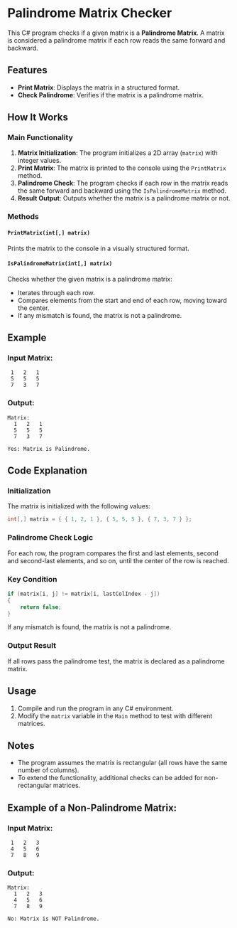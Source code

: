 # Palindrome Matrix Checker

This C# program checks if a given matrix is a **Palindrome Matrix**. A matrix is considered a palindrome matrix if each row reads the same forward and backward.

## Features

- **Print Matrix**: Displays the matrix in a structured format.
- **Check Palindrome**: Verifies if the matrix is a palindrome matrix.

## How It Works

### Main Functionality

1. **Matrix Initialization**: The program initializes a 2D array (`matrix`) with integer values.
2. **Print Matrix**: The matrix is printed to the console using the `PrintMatrix` method.
3. **Palindrome Check**: The program checks if each row in the matrix reads the same forward and backward using the `IsPalindromeMatrix` method.
4. **Result Output**: Outputs whether the matrix is a palindrome matrix or not.

### Methods

#### `PrintMatrix(int[,] matrix)`
Prints the matrix to the console in a visually structured format.

#### `IsPalindromeMatrix(int[,] matrix)`
Checks whether the given matrix is a palindrome matrix:
- Iterates through each row.
- Compares elements from the start and end of each row, moving toward the center.
- If any mismatch is found, the matrix is not a palindrome.

## Example

### Input Matrix:
```plaintext
 1   2   1
 5   5   5
 7   3   7
```

### Output:
```plaintext
Matrix:
  1   2   1
  5   5   5
  7   3   7

Yes: Matrix is Palindrome.
```

## Code Explanation

### Initialization
The matrix is initialized with the following values:
```csharp
int[,] matrix = { { 1, 2, 1 }, { 5, 5, 5 }, { 7, 3, 7 } };
```

### Palindrome Check Logic
For each row, the program compares the first and last elements, second and second-last elements, and so on, until the center of the row is reached.

### Key Condition
```csharp
if (matrix[i, j] != matrix[i, lastColIndex - j])
{
    return false;
}
```
If any mismatch is found, the matrix is not a palindrome.

### Output Result
If all rows pass the palindrome test, the matrix is declared as a palindrome matrix.

## Usage
1. Compile and run the program in any C# environment.
2. Modify the `matrix` variable in the `Main` method to test with different matrices.

## Notes
- The program assumes the matrix is rectangular (all rows have the same number of columns).
- To extend the functionality, additional checks can be added for non-rectangular matrices.

## Example of a Non-Palindrome Matrix:

### Input Matrix:
```plaintext
 1   2   3
 4   5   6
 7   8   9
```

### Output:
```plaintext
Matrix:
  1   2   3
  4   5   6
  7   8   9

No: Matrix is NOT Palindrome.

